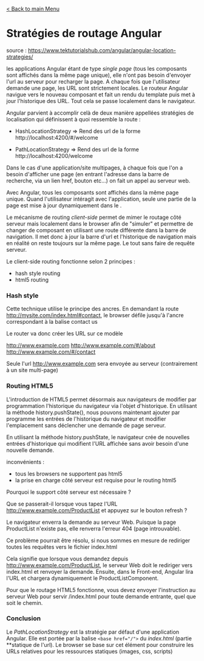 [< Back to main Menu](https://github.com/gsoulie/angular-resources/blob/master/ng-sheet.md)    

# Stratégies de routage Angular

source : https://www.tektutorialshub.com/angular/angular-location-strategies/

les applications Angular étant de type *single page* (tous les composants sont affichés dans la même page unique), elle n'ont pas besoin d'envoyer l'url au serveur pour recharger la page. A chaque fois que l'utilisateur demande une page,
les URL sont strictement locales.
Le routeur Angular navigue vers le nouveau composant et fait un rendu du template puis met à jour l'historique des URL. Tout cela se passe localement dans le navigateur.

Angular parvient à accomplir celà de deux manière appellées stratégies de localisation qui définissent à quoi ressemble la route :

* HashLocationStrategy
=> Rend des url de la forme http://localhost:4200/#/welcome

* PathLocationStrategy
=> Rend des url de la forme http://localhost:4200/welcome

Dans le cas d'une application/site multipages, à chaque fois que l'on a besoin d'afficher une page (en entrant l'adresse dans la barre de recherche, via un lien href, bouton etc...) on 
fait un appel au serveur web.

Avec Angular, tous les composants sont affichés dans la même page unique. Quand l'utilisateur intéragit avec l'application, seule une partie de la page est mise à jour dynamiquement dans le <app-root>.

Le mécanisme de routing *client-side* permet de mimer le routage côté serveur mais localement dans le browser afin de "simuler" et permettre de changer de composant en utilisant une route différente dans la
barre de navigation.
Il met donc à jour la barre d'url et l'historique de navigation mais en réalité on reste toujours sur la même page. Le tout sans faire de requête serveur.

Le client-side routing fonctionne selon 2 principes :

* hash style routing
* html5 routing

### Hash style

Cette technique utilise le principe des ancres. En demandant la route http://mysite.com/index.html#contact, le browser défile jusqu'à l'ancre correspondant à la balise contact us

Le router va donc créer les URL sur ce modèle

http://www.example.com
http://www.example.com/#/about
http://www.example.com/#/contact

Seule l'url http://www.example.com sera envoyée au serveur (contrairement à un site multi-page)

### Routing HTML5

L'introduction de HTML5 permet désormais aux navigateurs de modifier par programmation l'historique du navigateur via l'objet d'historique.
En utilisant la méthode history.pushState(), nous pouvons maintenant ajouter par programme les entrées de l'historique du navigateur et modifier l'emplacement sans déclencher une demande de page serveur.

En utilisant la méthode history.pushState, le navigateur crée de nouvelles entrées d'historique qui modifient l'URL affichée sans avoir besoin d'une nouvelle demande.

inconvénients :
* tous les browsers ne supportent pas html5
* la prise en charge côté serveur est requise pour le routing html5 

Pourquoi le support côté serveur est nécessaire ?

Que se passerait-il lorsque vous tapez l'URL http://www.example.com/ProductList et appuyez sur le bouton refresh ?

Le navigateur enverra la demande au serveur Web. Puisque la page ProductList n'existe pas, elle renverra l'erreur 404 (page introuvable).

Ce problème pourrait être résolu, si nous sommes en mesure de rediriger toutes les requêtes vers le fichier index.html

Cela signifie que lorsque vous demandez depuis http://www.example.com/ProductList, le serveur Web doit le rediriger vers index.html et renvoyer la demande. Ensuite, dans le Front-end, Angular lira l'URL et chargera dynamiquement le ProductListComponent.

Pour que le routage HTML5 fonctionne, vous devez envoyer l'instruction au serveur Web pour servir /index.html pour toute demande entrante, quel que soit le chemin.

### Conclusion

Le *PathLocationStrategy* est la stratégie par défaut d'une application Angular. Elle est portée par la balise ````<base href="/">```` du *index.html* (partie **statique de l'url). Le browser se base sur cet élément
pour construire les URLs relatives pour les ressources statiques (images, css, scripts)
